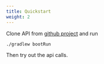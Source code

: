 ```yaml
---
title: Quickstart
weight: 2
---
```


Clone API from [github project](https://github.com/enisspahi/code-first-api-example) and run
````
./gradlew bootRun
````
Then try out the api calls.